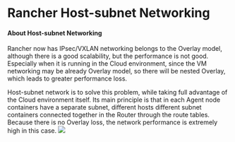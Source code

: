 Rancher Host-subnet Networking
=================================

#### About Host-subnet Networking
Rancher now has IPsec/VXLAN networking belongs to the Overlay model, although there is a good scalability, but the performance is not good.
Especially when it is running in the Cloud environment, since the VM networking may be already Overlay model, 
so there will be nested Overlay, which leads to greater performance loss.

Host-subnet network is to solve this problem, while taking full advantage of the Cloud environment itself.
Its main principle is that in each Agent node containers have a separate subnet, 
different hosts different subnet containers connected together in the Router through the route tables.
Because there is no Overlay loss, the network performance is extremely high in this case. 
![](https://ws3.sinaimg.cn/mw1024/006tKfTcly1fhoembsca6j31kw0xe427.jpg)

